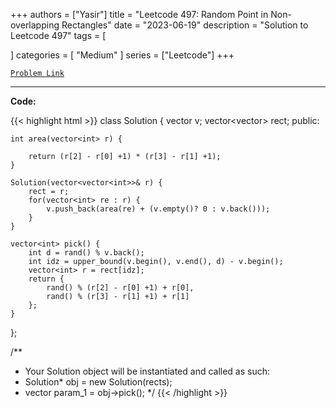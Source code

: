 
+++
authors = ["Yasir"]
title = "Leetcode 497: Random Point in Non-overlapping Rectangles"
date = "2023-06-19"
description = "Solution to Leetcode 497"
tags = [
    
]
categories = [
    "Medium"
]
series = ["Leetcode"]
+++



[`Problem Link`](https://leetcode.com/problems/random-point-in-non-overlapping-rectangles/description/)

---

**Code:**

{{< highlight html >}}
class Solution {
    vector<int> v;
    vector<vector<int>> rect;
public:
    
    int area(vector<int> r) {
        
        return (r[2] - r[0] +1) * (r[3] - r[1] +1);
    }
    
    Solution(vector<vector<int>>& r) {
        rect = r;
        for(vector<int> re : r) {
            v.push_back(area(re) + (v.empty()? 0 : v.back()));
        }
    }
    
    vector<int> pick() {
        int d = rand() % v.back();
        int idz = upper_bound(v.begin(), v.end(), d) - v.begin();
        vector<int> r = rect[idz];
        return {
            rand() % (r[2] - r[0] +1) + r[0],
            rand() % (r[3] - r[1] +1) + r[1]
        };
    }
};

/**
 * Your Solution object will be instantiated and called as such:
 * Solution* obj = new Solution(rects);
 * vector<int> param_1 = obj->pick();
 */
{{< /highlight >}}

